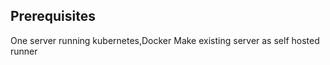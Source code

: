 ## Prerequisites
One server running kubernetes,Docker
Make existing server as self hosted runner






